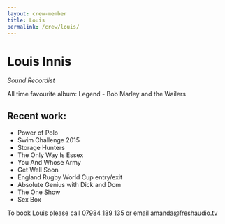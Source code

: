 ```yaml
---
layout: crew-member
title: Louis
permalink: /crew/louis/
---
```


# Louis Innis
_Sound Recordist_

All time favourite album: Legend - Bob Marley and the Wailers

## Recent work:
+ Power of Polo 
+ Swim Challenge 2015 
+ Storage Hunters 
+ The Only Way Is Essex 
+ You And Whose Army
+ Get Well Soon  
+ England Rugby World Cup entry/exit
+ Absolute Genius with Dick and Dom 
+ The One Show 
+ Sex Box 

To book Louis please call [07984 189 135](tel:+447984189135) or email [amanda@freshaudio.tv](mailto:amanda@freshaudio.tv)